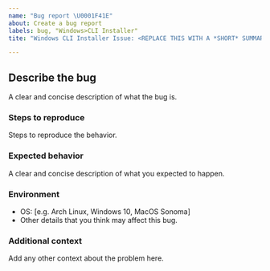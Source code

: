 ```yaml
---
name: "Bug report \U0001F41E"
about: Create a bug report
labels: bug, "Windows>CLI Installer"
tite: "Windows CLI Installer Issue: <REPLACE THIS WITH A *SHORT* SUMMARY>"

---
```


## Describe the bug
A clear and concise description of what the bug is.

### Steps to reproduce
Steps to reproduce the behavior.

### Expected behavior
A clear and concise description of what you expected to happen.

### Environment
 - OS: [e.g. Arch Linux, Windows 10, MacOS Sonoma]
 - Other details that you think may affect this bug.

### Additional context
Add any other context about the problem here.